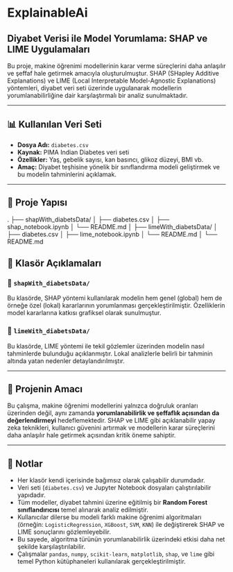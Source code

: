 # ExplainableAi

## Diyabet Verisi ile Model Yorumlama: SHAP ve LIME Uygulamaları

Bu proje, makine öğrenimi modellerinin karar verme süreçlerini daha anlaşılır ve şeffaf hale getirmek amacıyla oluşturulmuştur. SHAP (SHapley Additive Explanations) ve LIME (Local Interpretable Model-Agnostic Explanations) yöntemleri, diyabet veri seti üzerinde uygulanarak modellerin yorumlanabilirliğine dair karşılaştırmalı bir analiz sunulmaktadır.

---

## 📊 Kullanılan Veri Seti

- **Dosya Adı:** `diabetes.csv`  
- **Kaynak:** PIMA Indian Diabetes veri seti  
- **Özellikler:** Yaş, gebelik sayısı, kan basıncı, glikoz düzeyi, BMI vb.  
- **Amaç:** Diyabet teşhisine yönelik bir sınıflandırma modeli geliştirmek ve bu modelin tahminlerini açıklamak.

---

## 🧭 Proje Yapısı
.
├── shapWith_diabetsData/
│   ├── diabetes.csv
│   ├── shap_notebook.ipynb
│   └── README.md
│
├── limeWith_diabetsData/
│   ├── diabetes.csv
│   ├── lime_notebook.ipynb
│   └── README.md
│
└── README.md


## 📂 Klasör Açıklamaları

### 📁 `shapWith_diabetsData/`
Bu klasörde, SHAP yöntemi kullanılarak modelin hem genel (global) hem de örneğe özel (lokal) kararlarının yorumlanması gerçekleştirilmiştir. Özelliklerin model kararlarına katkısı grafiksel olarak sunulmuştur.

### 📁 `limeWith_diabetsData/`
Bu klasörde, LIME yöntemi ile tekil gözlemler üzerinden modelin nasıl tahminlerde bulunduğu açıklanmıştır. Lokal analizlerle belirli bir tahminin altında yatan nedenler detaylandırılmıştır.

---

## 🎯 Projenin Amacı

Bu çalışma, makine öğrenimi modellerini yalnızca doğruluk oranları üzerinden değil, aynı zamanda **yorumlanabilirlik ve şeffaflık açısından da değerlendirmeyi** hedeflemektedir. SHAP ve LIME gibi açıklanabilir yapay zeka teknikleri, kullanıcı güvenini artırmak ve modellerin karar süreçlerini daha anlaşılır hale getirmek açısından kritik öneme sahiptir.

---

## 📌 Notlar

- Her klasör kendi içerisinde bağımsız olarak çalışabilir durumdadır.
- Veri seti (`diabetes.csv`) ve Jupyter Notebook dosyaları çalıştırılabilir yapıdadır.
- Tüm modeller, diyabet tahmini üzerine eğitilmiş bir **Random Forest sınıflandırıcısı** temel alınarak analiz edilmiştir.
- Kullanıcılar dilerse bu modeli farklı makine öğrenimi algoritmaları (örneğin: `LogisticRegression`, `XGBoost`, `SVM`, `KNN`) ile değiştirerek SHAP ve LIME sonuçlarını gözlemleyebilir.
- Bu sayede, algoritma türünün yorumlanabilirlik üzerindeki etkisi daha net şekilde karşılaştırılabilir.
- Çalışmalar `pandas`, `numpy`, `scikit-learn`, `matplotlib`, `shap`, ve `lime` gibi temel Python kütüphaneleri kullanılarak gerçekleştirilmiştir.
